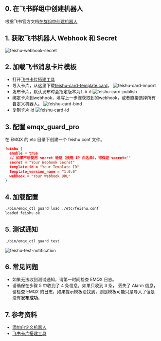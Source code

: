 ## 0. 在飞书群组中创建机器人
根据飞书官方文档[在群组中创建机器人](https://www.feishu.cn/hc/zh-CN/articles/360024984973-%E5%9C%A8%E7%BE%A4%E7%BB%84%E4%B8%AD%E4%BD%BF%E7%94%A8%E6%9C%BA%E5%99%A8%E4%BA%BA)

## 1. 获取飞书机器人 Webhook 和 Secret

![feishu-webhook-secret](/img/feishu-webhook-secret.png)

## 2. 加载飞书消息卡片模板
- 打开[飞书卡片搭建工具](https://open.feishu.cn/cardkit)
- 导入卡片，从这里下载[feishu-card-template.card](https://github.com/zhongwencool/get-emqx-guard-pro/blob/main/feishu-card-template.card)。
 ![feishu-card-import](/img/feishu-card-import.png)
 - 发布卡片，默认发布时会指定版本为`1.0.0`
 ![feishu-card-publish](/img/feishu-card-publish.png)
 - 绑定卡片到webhook，填写上一步骤获取到的webhook，或者直接选择所有自定义机器人。
 ![feishu-card-bind](/img/feishu-card-bind.png)
 - 复制卡片 id
![feishu-card-id](/img/feishu-card-id.png)

## 3. 配置 emqx_guard_pro
在 EMQX 的 etc 目录下创建一个 feishu.conf 文件。
```json
feishu {
  enable = true
  // 如果不想使用 secret 验证（换用 IP 白名单），得保证 secret=""
  secret = "Your Webhook Secret"  
  template_id = "Your Template ID"  
  template_version_name = "1.0.0"
  webhook = "Your Webhook URL"
}
```
## 4. 加载配置
```bash
./bin/emqx_ctl guard load ./etc/feishu.conf
loaded feishu ok
```

## 5. 测试通知
```bash
./bin/emqx_ctl guard test
```
![feishu-test-notification](/img/feishu-test-notification.png)

## 6. 常见问题
- 如果无法收到测试通知，请第一时间检查 EMQX 日志。
- 请确保在步骤 5 中收到了 4 条信息。如果只收到 3 条，
丢失了 Alarm 信息，请检查 EMQX 的日志，如果提示模板没找到，则是模板可能只是导入了但是没有**发布成功**。

## 7. 参考资料
- [添加自定义机器人](https://open.feishu.cn/document/client-docs/bot-v3/add-custom-bot)
- [飞书卡片搭建工具](https://open.feishu.cn/cardkit)
